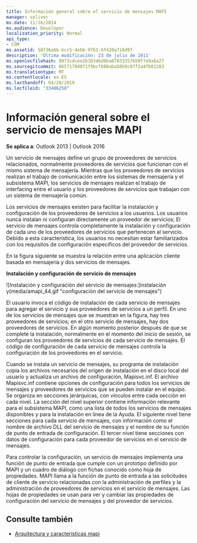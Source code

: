 ```yaml
---
title: Información general sobre el servicio de mensajes MAPI
manager: soliver
ms.date: 11/16/2014
ms.audience: Developer
localization_priority: Normal
api_type:
- COM
ms.assetid: 58f36a6b-bcc5-4ebb-9761-6f420a718d97
description: 'Última modificación: 23 de julio de 2011'
ms.openlocfilehash: 8973cdcee2b10346d0ba07033357b50f7e9a6a27
ms.sourcegitcommit: 8657170d071f9bcf680aba50b9c07f2a4fb82283
ms.translationtype: MT
ms.contentlocale: es-ES
ms.lasthandoff: 04/28/2019
ms.locfileid: "33406258"
---
```

# <a name="mapi-message-service-overview"></a>Información general sobre el servicio de mensajes MAPI
  
**Se aplica a**: Outlook 2013 | Outlook 2016 
  
Un servicio de mensajes define un grupo de proveedores de servicios relacionados, normalmente proveedores de servicios que funcionan con el mismo sistema de mensajería. Mientras que los proveedores de servicios realizan el trabajo de comunicación entre los sistemas de mensajería y el subsistema MAPI, los servicios de mensajes realizan el trabajo de interfacing entre el usuario y los proveedores de servicios que trabajan con un sistema de mensajería común.  
  
Los servicios de mensajes existen para facilitar la instalación y configuración de los proveedores de servicios a los usuarios. Los usuarios nunca instalan ni configuran directamente un proveedor de servicios; El servicio de mensajes controla completamente la instalación y configuración de cada uno de los proveedores de servicios que pertenecen al servicio. Debido a esta característica, los usuarios no necesitan estar familiarizados con los requisitos de configuración específicos del proveedor de servicios. 
  
En la figura siguiente se muestra la relación entre una aplicación cliente basada en mensajería y dos servicios de mensajes.
  
**Instalación y configuración de servicio de mensajes**
  
![Instalación y configuración del servicio de mensajes:]instalación y(media/amapi_44.gif "configuración del servicio de mensajes")
  
El usuario invoca el código de instalación de cada servicio de mensajes para agregar el servicio y sus proveedores de servicios a un perfil. En uno de los servicios de mensajes que se muestran en la figura, hay tres proveedores de servicios; en el otro servicio de mensajes, hay dos proveedores de servicios. En algún momento posterior después de que se complete la instalación, normalmente en el momento del inicio de sesión, se configuran los proveedores de servicios de cada servicio de mensajes. El código de configuración de cada servicio de mensajes controla la configuración de los proveedores en el servicio.
  
Cuando se instala un servicio de mensajes, su programa de instalación copia los archivos necesarios del origen de instalación en el disco local del usuario y actualiza un archivo de configuración, Mapisvc.inf. El archivo Mapisvc.inf contiene opciones de configuración para todos los servicios de mensajes y proveedores de servicios que se pueden instalar en el equipo. Se organiza en secciones jerárquicas, con vínculos entre cada sección en cada nivel. La sección del nivel superior contiene información relevante para el subsistema MAPI, como una lista de todos los servicios de mensajes disponibles y para la instalación en línea de la Ayuda. El siguiente nivel tiene secciones para cada servicio de mensajes, con información como el nombre de archivo DLL del servicio de mensajes y el nombre de su función de punto de entrada de configuración. El tercer nivel tiene secciones con datos de configuración para cada proveedor de servicios en el servicio de mensajes. 
  
Para controlar la configuración, un servicio de mensajes implementa una función de punto de entrada que cumple con un prototipo definido por MAPI y un cuadro de diálogo con fichas conocido como hoja de propiedades. MAPI llama a la función de punto de entrada a las solicitudes de cliente de servicio relacionadas con la administración de perfiles y la administración de proveedores de servicios en el servicio de mensajes. Las hojas de propiedades se usan para ver y cambiar las propiedades de configuración del servicio de mensajes y del proveedor de servicios. 
  
## <a name="see-also"></a>Consulte también

- [Arquitectura y características mapi](mapi-features-and-architecture.md)

